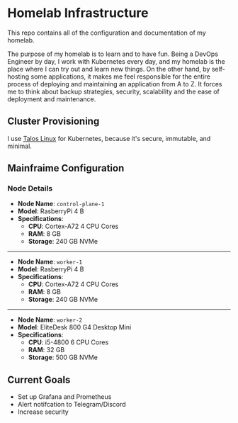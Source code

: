 # Homelab Infrastructure

This repo contains all of the configuration and documentation of my homelab.


The purpose of my homelab is to learn and to have fun. Being a DevOps Engineer by day, I work with Kubernetes every day, and my homelab is the place where I can try out and learn new things. On the other hand, by self-hosting some applications, it makes me feel responsible for the entire process of deploying and maintaining an application from A to Z. It forces me to think about backup strategies, security, scalability and the ease of deployment and maintenance.

## Cluster Provisioning

I use [Talos Linux](https://www.talos.dev/) for Kubernetes, because it's secure, immutable, and minimal.


## Mainfraime Configuration

### Node Details

- **Node Name**: `control-plane-1`
- **Model**:  RasberryPi 4 B
- **Specifications**:
  - **CPU**: Cortex-A72 4 CPU Cores
  - **RAM**: 8 GB
  - **Storage**: 240 GB NVMe

---

- **Node Name**: `worker-1`
- **Model**:  RasberryPi 4 B
- **Specifications**:
  - **CPU**: Cortex-A72 4 CPU Cores
  - **RAM**: 8 GB
  - **Storage**: 240 GB NVMe

----

- **Node Name**: `worker-2`
- **Model**:  EliteDesk 800 G4 Desktop Mini
- **Specifications**:
  - **CPU**: i5-4800 6 CPU Cores
  - **RAM**: 32 GB
  - **Storage**: 500 GB NVMe

## Current Goals

* Set up Grafana and Prometheus
* Alert notifcation to Telegram/Discord
* Increase security
